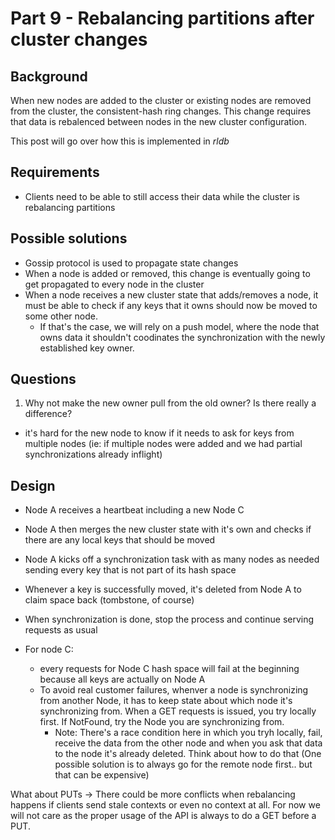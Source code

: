 # Part 9 - Rebalancing partitions after cluster changes

## Background

When new nodes are added to the cluster or existing nodes are removed from the cluster,
the consistent-hash ring changes. This change requires that data is rebalenced between nodes in the new cluster configuration.

This post will go over how this is implemented in *rldb*

## Requirements

- Clients need to be able to still access their data while the cluster is rebalancing partitions

## Possible solutions

- Gossip protocol is used to propagate state changes
- When a node is added or removed, this change is eventually going to get propagated to every node in the cluster
- When a node receives a new cluster state that adds/removes a node, it must be able to check if any keys that it owns should now be moved to some other node.
  - If that's the case, we will rely on a push model, where the node that owns data it shouldn't coodinates the synchronization with the newly established key owner.

## Questions
1. Why not make the new owner pull from the old owner? Is there really a difference?
  - it's hard for the new node to know if it needs to ask for keys from multiple nodes (ie: if multiple nodes were added and we had partial synchronizations already inflight)

## Design

- Node A receives a heartbeat including a new Node C
- Node A then merges the new cluster state with it's own and checks if there are any local keys that should be moved
- Node A kicks off a synchronization task with as many nodes as needed sending every key that is not part of its hash space
- Whenever a key is successfully moved, it's deleted from Node A to claim space back (tombstone, of course)
- When synchronization is done, stop the process and continue serving requests as usual

- For node C:
  - every requests for Node C hash space will fail at the beginning because all keys are actually on Node A
  - To avoid real customer failures, whenver a node is synchronizing from another Node, it has to keep state about which node it's synchronizing from. When a GET requests is issued, you try locally first. If NotFound, try the Node you are synchronizing from. 
    - Note: There's a race condition here in which you tryh locally, fail, receive the data from the other node and when you ask that data to the node it's already deleted. Think about how to do that (One possible solution is to always go for the remote node first.. but that can be expensive)

What about PUTs -> There could be more conflicts when rebalancing happens if clients send stale contexts or even no context at all. For now we will not care as the proper usage of the API is always to do a GET before a PUT.